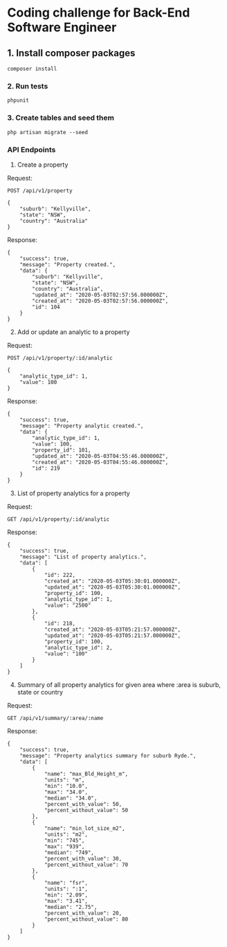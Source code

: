 # Coding challenge for Back-End Software Engineer

## 1. Install composer packages 
```
composer install
```

### 2. Run tests
```
phpunit
```

### 3. Create tables and seed them
```
php artisan migrate --seed
```

### API Endpoints

1. Create a property

Request:

`POST /api/v1/property`
```
{
    "suburb": "Kellyville",
    "state": "NSW",
    "country": "Australia"
}
```

Response:
```
{
    "success": true,
    "message": "Property created.",
    "data": {
        "suburb": "Kellyville",
        "state": "NSW",
        "country": "Australia",
        "updated_at": "2020-05-03T02:57:56.000000Z",
        "created_at": "2020-05-03T02:57:56.000000Z",
        "id": 104
    }
}
```

2. Add or update an analytic to a property

Request:

`POST /api/v1/property/:id/analytic`
```
{
	"analytic_type_id": 1,
    "value": 100
}
```

Response:
```
{
    "success": true,
    "message": "Property analytic created.",
    "data": {
        "analytic_type_id": 1,
        "value": 100,
        "property_id": 101,
        "updated_at": "2020-05-03T04:55:46.000000Z",
        "created_at": "2020-05-03T04:55:46.000000Z",
        "id": 219
    }
}
```

3. List of property analytics for a property

Request:

`GET /api/v1/property/:id/analytic`

Response:
```
{
    "success": true,
    "message": "List of property analytics.",
    "data": [
        {
            "id": 222,
            "created_at": "2020-05-03T05:30:01.000000Z",
            "updated_at": "2020-05-03T05:30:01.000000Z",
            "property_id": 100,
            "analytic_type_id": 1,
            "value": "2500"
        },
        {
            "id": 218,
            "created_at": "2020-05-03T05:21:57.000000Z",
            "updated_at": "2020-05-03T05:21:57.000000Z",
            "property_id": 100,
            "analytic_type_id": 2,
            "value": "100"
        }
    ]
}
```

4. Summary of all property analytics for given area
where :area is suburb, state or country

Request:

`GET /api/v1/summary/:area/:name`

Response:
```
{
    "success": true,
    "message": "Property analytics summary for suburb Ryde.",
    "data": [
        {
            "name": "max_Bld_Height_m",
            "units": "m",
            "min": "10.0",
            "max": "34.0",
            "median": "34.0",
            "percent_with_value": 50,
            "percent_without_value": 50
        },
        {
            "name": "min_lot_size_m2",
            "units": "m2",
            "min": "745",
            "max": "939",
            "median": "749",
            "percent_with_value": 30,
            "percent_without_value": 70
        },
        {
            "name": "fsr",
            "units": ":1",
            "min": "2.09",
            "max": "3.41",
            "median": "2.75",
            "percent_with_value": 20,
            "percent_without_value": 80
        }
    ]
}
```
